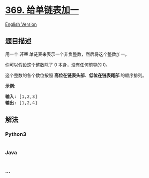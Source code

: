 # [369. 给单链表加一](https://leetcode-cn.com/problems/plus-one-linked-list)

[English Version](/solution/0300-0399/0369.Plus%20One%20Linked%20List/README_EN.md)

## 题目描述

<!-- 这里写题目描述 -->
<p>用一个 <strong>非空 </strong>单链表来表示一个非负整数，然后将这个整数加一。</p>

<p>你可以假设这个整数除了 0 本身，没有任何前导的 0。</p>

<p>这个整数的各个数位按照 <strong>高位在链表头部</strong>、<strong>低位在链表尾部 </strong>的顺序排列。</p>

<p><strong>示例:</strong></p>

<pre><strong>输入: </strong>[1,2,3]
<strong>输出: </strong>[1,2,4]
</pre>

## 解法

<!-- 这里可写通用的实现逻辑 -->

<!-- tabs:start -->

### **Python3**

<!-- 这里可写当前语言的特殊实现逻辑 -->

```python

```

### **Java**

<!-- 这里可写当前语言的特殊实现逻辑 -->

```java

```

### **...**

```

```

<!-- tabs:end -->
